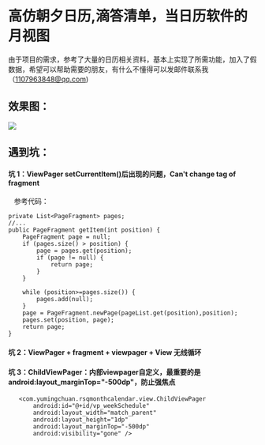 # 高仿朝夕日历,滴答清单，当日历软件的月视图
由于项目的需求，参考了大量的日历相关资料，基本上实现了所需功能，加入了假数据，希望可以帮助需要的朋友，有什么不懂得可以发邮件联系我（1107963848@qq.com)
## 效果图：

![](https://github.com/senlinxuefeng/RSQMonthCalendar/raw/master/picture/111.gif)<br>

## 遇到坑：<br>

#### 坑 1：ViewPager setCurrentItem()后出现的问题，Can't change tag of fragment<br>
    参考代码：
    
    private List<PageFragment> pages;
    //...
    public PageFragment getItem(int position) {
        PageFragment page = null;
        if (pages.size() > position) {
            page = pages.get(position);
            if (page != null) {
                return page;
            }
        }

        while (position>=pages.size()) {
            pages.add(null);
        }
        page = PageFragment.newPage(pageList.get(position),position);
        pages.set(position, page);
        return page;
    }
    
#### 坑 2：ViewPager + fragment + viewpager + View 无线循环<br>
    
#### 坑 3：ChildViewPager：内部viewpager自定义，最重要的是android:layout_marginTop="-500dp"，防止强焦点<br>
    
       <com.yumingchuan.rsqmonthcalendar.view.ChildViewPager
           android:id="@+id/vp_weekSchedule"
           android:layout_width="match_parent"
           android:layout_height="1dp"
           android:layout_marginTop="-500dp"
           android:visibility="gone" />
    
 